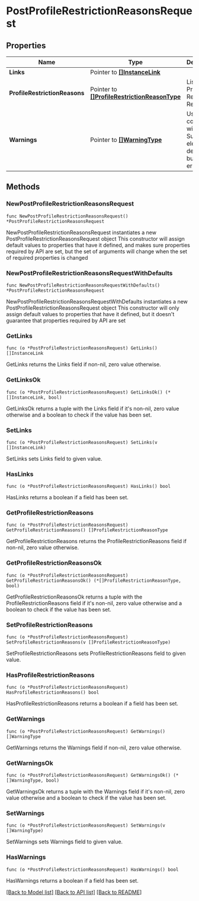 # PostProfileRestrictionReasonsRequest

## Properties

Name | Type | Description | Notes
------------ | ------------- | ------------- | -------------
**Links** | Pointer to [**[]InstanceLink**](InstanceLink.md) |  | [optional] 
**ProfileRestrictionReasons** | Pointer to [**[]ProfileRestrictionReasonType**](ProfileRestrictionReasonType.md) | List of Profile Restriction Reasons. | [optional] 
**Warnings** | Pointer to [**[]WarningType**](WarningType.md) | Used in conjunction with the Success element to define a business error. | [optional] 

## Methods

### NewPostProfileRestrictionReasonsRequest

`func NewPostProfileRestrictionReasonsRequest() *PostProfileRestrictionReasonsRequest`

NewPostProfileRestrictionReasonsRequest instantiates a new PostProfileRestrictionReasonsRequest object
This constructor will assign default values to properties that have it defined,
and makes sure properties required by API are set, but the set of arguments
will change when the set of required properties is changed

### NewPostProfileRestrictionReasonsRequestWithDefaults

`func NewPostProfileRestrictionReasonsRequestWithDefaults() *PostProfileRestrictionReasonsRequest`

NewPostProfileRestrictionReasonsRequestWithDefaults instantiates a new PostProfileRestrictionReasonsRequest object
This constructor will only assign default values to properties that have it defined,
but it doesn't guarantee that properties required by API are set

### GetLinks

`func (o *PostProfileRestrictionReasonsRequest) GetLinks() []InstanceLink`

GetLinks returns the Links field if non-nil, zero value otherwise.

### GetLinksOk

`func (o *PostProfileRestrictionReasonsRequest) GetLinksOk() (*[]InstanceLink, bool)`

GetLinksOk returns a tuple with the Links field if it's non-nil, zero value otherwise
and a boolean to check if the value has been set.

### SetLinks

`func (o *PostProfileRestrictionReasonsRequest) SetLinks(v []InstanceLink)`

SetLinks sets Links field to given value.

### HasLinks

`func (o *PostProfileRestrictionReasonsRequest) HasLinks() bool`

HasLinks returns a boolean if a field has been set.

### GetProfileRestrictionReasons

`func (o *PostProfileRestrictionReasonsRequest) GetProfileRestrictionReasons() []ProfileRestrictionReasonType`

GetProfileRestrictionReasons returns the ProfileRestrictionReasons field if non-nil, zero value otherwise.

### GetProfileRestrictionReasonsOk

`func (o *PostProfileRestrictionReasonsRequest) GetProfileRestrictionReasonsOk() (*[]ProfileRestrictionReasonType, bool)`

GetProfileRestrictionReasonsOk returns a tuple with the ProfileRestrictionReasons field if it's non-nil, zero value otherwise
and a boolean to check if the value has been set.

### SetProfileRestrictionReasons

`func (o *PostProfileRestrictionReasonsRequest) SetProfileRestrictionReasons(v []ProfileRestrictionReasonType)`

SetProfileRestrictionReasons sets ProfileRestrictionReasons field to given value.

### HasProfileRestrictionReasons

`func (o *PostProfileRestrictionReasonsRequest) HasProfileRestrictionReasons() bool`

HasProfileRestrictionReasons returns a boolean if a field has been set.

### GetWarnings

`func (o *PostProfileRestrictionReasonsRequest) GetWarnings() []WarningType`

GetWarnings returns the Warnings field if non-nil, zero value otherwise.

### GetWarningsOk

`func (o *PostProfileRestrictionReasonsRequest) GetWarningsOk() (*[]WarningType, bool)`

GetWarningsOk returns a tuple with the Warnings field if it's non-nil, zero value otherwise
and a boolean to check if the value has been set.

### SetWarnings

`func (o *PostProfileRestrictionReasonsRequest) SetWarnings(v []WarningType)`

SetWarnings sets Warnings field to given value.

### HasWarnings

`func (o *PostProfileRestrictionReasonsRequest) HasWarnings() bool`

HasWarnings returns a boolean if a field has been set.


[[Back to Model list]](../README.md#documentation-for-models) [[Back to API list]](../README.md#documentation-for-api-endpoints) [[Back to README]](../README.md)


